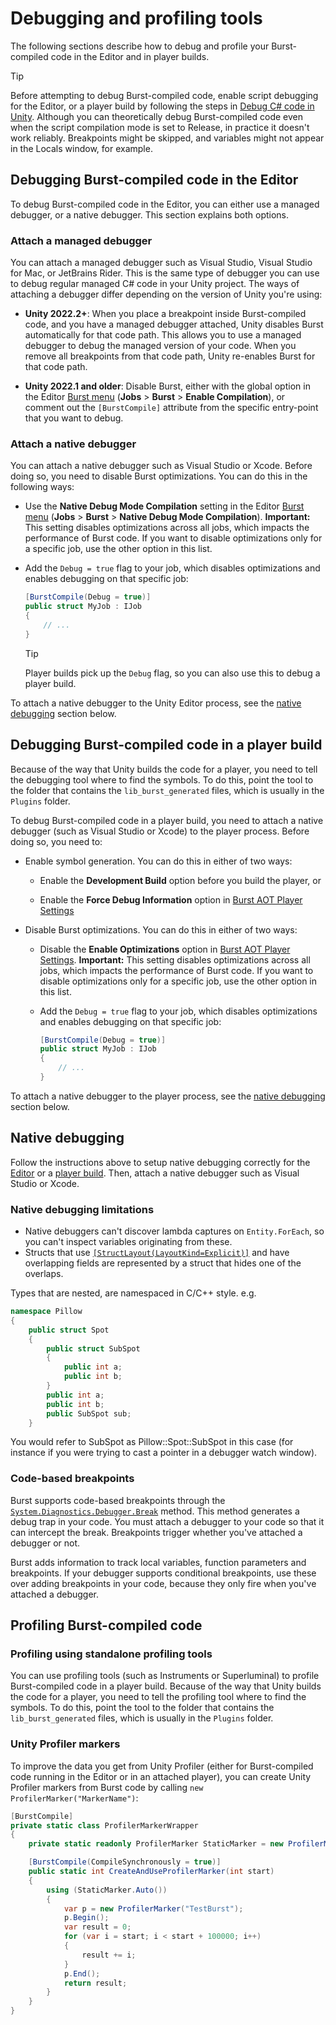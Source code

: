 # Debugging and profiling tools

The following sections describe how to debug and profile your Burst-compiled code in the Editor and in player builds.

>[!TIP]
>Before attempting to debug Burst-compiled code, enable script debugging for the Editor, or a player build by following the steps in [Debug C# code in Unity](xref:ManagedCodeDebugging). Although you can theoretically debug Burst-compiled code even when the script compilation mode is set to Release, in practice it doesn't work reliably. Breakpoints might be skipped, and variables might not appear in the Locals window, for example.

<a name="debugging-in-editor"></a>

## Debugging Burst-compiled code in the Editor

To debug Burst-compiled code in the Editor, you can either use a managed debugger, or a native debugger. This section explains both options.

### Attach a managed debugger

You can attach a managed debugger such as Visual Studio, Visual Studio for Mac, or JetBrains Rider. This is the same type of debugger you can use to debug regular managed C# code in your Unity project. The ways of attaching a debugger differ depending on the version of Unity you're using:

- **Unity 2022.2+**: When you place a breakpoint inside Burst-compiled code, and you have a managed debugger attached, Unity disables Burst automatically for that code path. This allows you to use a managed debugger to debug the managed version of your code. When you remove all breakpoints from that code path, Unity re-enables Burst for that code path.

- **Unity 2022.1 and older**: Disable Burst, either with the global option in the Editor [Burst menu](editor-burst-menu.md) (**Jobs** &gt; **Burst** &gt; **Enable Compilation**), or comment out the `[BurstCompile]` attribute from the specific entry-point that you want to debug.

### Attach a native debugger

You can attach a native debugger such as Visual Studio or Xcode. Before doing so, you need to disable Burst optimizations. You can do this in the following ways:
    
- Use the **Native Debug Mode Compilation** setting in the Editor [Burst menu](editor-burst-menu.md) (**Jobs** &gt; **Burst** &gt; **Native Debug Mode Compilation**). **Important:** This setting disables optimizations across all jobs, which impacts the performance of Burst code. If you want to disable optimizations only for a specific job, use the other option in this list.
    
- Add the `Debug = true` flag to your job, which disables optimizations and enables debugging on that specific job:

    ```c#
    [BurstCompile(Debug = true)]
    public struct MyJob : IJob
    {
        // ...
    }
    ```

    >[!TIP]
    >Player builds pick up the `Debug` flag, so you can also use this to debug a player build. 

To attach a native debugger to the Unity Editor process, see the [native debugging](#native-debugging) section below.

<a name="debugging-in-player"></a>

## Debugging Burst-compiled code in a player build

Because of the way that Unity builds the code for a player, you need to tell the debugging tool where to find the symbols. To do this, point the tool to the folder that contains the `lib_burst_generated` files, which is usually in the `Plugins` folder.

To debug Burst-compiled code in a player build, you need to attach a native debugger (such as Visual Studio or Xcode) to the player process. Before doing so, you need to:

- Enable symbol generation. You can do this in either of two ways:

    - Enable the **Development Build** option before you build the player, or

    - Enable the **Force Debug Information** option in [Burst AOT Player Settings](building-aot-settings.md)

- Disable Burst optimizations. You can do this in either of two ways:

    - Disable the **Enable Optimizations** option in [Burst AOT Player Settings](building-aot-settings.md). **Important:** This setting disables optimizations across all jobs, which impacts the performance of Burst code.  If you want to disable optimizations only for a specific job, use the other option in this list.

    - Add the `Debug = true` flag to your job, which disables optimizations and enables debugging on that specific job:

        ```c#
        [BurstCompile(Debug = true)]
        public struct MyJob : IJob
        {
            // ...
        }
        ```

To attach a native debugger to the player process, see the [native debugging](#native-debugging) section below.

<a name="native-debugging"></a>

## Native debugging

Follow the instructions above to setup native debugging correctly for the [Editor](#debugging-in-editor) or a [player build](#debugging-in-player). Then, attach a native debugger such as Visual Studio or Xcode.

### Native debugging limitations

* Native debuggers can't discover lambda captures on `Entity.ForEach`, so you can't inspect variables originating from these.
* Structs that use [`[StructLayout(LayoutKind=Explicit)]`](https://docs.microsoft.com/en-us/dotnet/api/system.runtime.interopservices.layoutkind?view=net-6.0) and have overlapping fields are represented by a struct that hides one of the overlaps. 

Types that are nested, are namespaced in C/C++ style. e.g.

```c#
namespace Pillow
{
	public struct Spot
	{
		public struct SubSpot
		{
            public int a;
            public int b;
        }
		public int a;
		public int b;
		public SubSpot sub;
	}
```

You would refer to SubSpot as Pillow::Spot::SubSpot in this case (for instance if you were trying to cast a pointer in a debugger watch window).

### Code-based breakpoints

Burst supports code-based breakpoints through the [`System.Diagnostics.Debugger.Break`](https://docs.microsoft.com/en-us/dotnet/api/system.diagnostics.debugger.break?view=net-6.0) method. This method generates a debug trap in your code. You must attach a debugger to your code so that it can intercept the break. Breakpoints trigger whether you've attached a debugger or not. 

Burst adds information to track local variables, function parameters and breakpoints. If your debugger supports conditional breakpoints, use these over adding breakpoints in your code, because they only fire when you've attached a debugger.

## Profiling Burst-compiled code

### Profiling using standalone profiling tools

You can use profiling tools (such as Instruments or Superluminal) to profile Burst-compiled code in a player build. Because of the way that Unity builds the code for a player, you need to tell the profiling tool where to find the symbols. To do this, point the tool to the folder that contains the `lib_burst_generated` files, which is usually in the `Plugins` folder.

<a name="profiler-markers"></a>

### Unity Profiler markers

To improve the data you get from Unity Profiler (either for Burst-compiled code running in the Editor or in an attached player), you can create Unity Profiler markers from Burst code by calling `new ProfilerMarker("MarkerName")`:

```c#
[BurstCompile]
private static class ProfilerMarkerWrapper
{
    private static readonly ProfilerMarker StaticMarker = new ProfilerMarker("TestStaticBurst");

    [BurstCompile(CompileSynchronously = true)]
    public static int CreateAndUseProfilerMarker(int start)
    {
        using (StaticMarker.Auto())
        {
            var p = new ProfilerMarker("TestBurst");
            p.Begin();
            var result = 0;
            for (var i = start; i < start + 100000; i++)
            {
                result += i;
            }
            p.End();
            return result;
        }
    }
}
```
